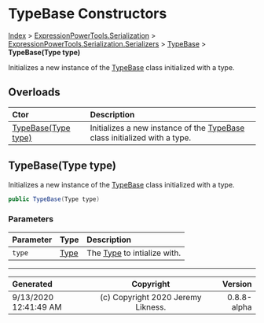 ﻿# TypeBase Constructors

[Index](../index.md) > [ExpressionPowerTools.Serialization](ExpressionPowerTools.Serialization.a.md) > [ExpressionPowerTools.Serialization.Serializers](ExpressionPowerTools.Serialization.Serializers.n.md) > [TypeBase](ExpressionPowerTools.Serialization.Serializers.TypeBase.cs.md) > **TypeBase(Type type)**

Initializes a new instance of the [TypeBase](ExpressionPowerTools.Serialization.Serializers.TypeBase.cs.md) class initialized
            with a type.

## Overloads

| Ctor | Description |
| :-- | :-- |
| [TypeBase(Type type)](#typebasetype-type) | Initializes a new instance of the [TypeBase](ExpressionPowerTools.Serialization.Serializers.TypeBase.cs.md) class initialized            with a type. |

## TypeBase(Type type)

Initializes a new instance of the [TypeBase](ExpressionPowerTools.Serialization.Serializers.TypeBase.cs.md) class initialized
            with a type.

```csharp
public TypeBase(Type type)
```

### Parameters

| Parameter | Type | Description |
| :-- | :-- | :-- |
| `type` | [Type](https://docs.microsoft.com/dotnet/api/system.type) | The [Type](https://docs.microsoft.com/dotnet/api/system.type) to intialize with. |



---

| Generated | Copyright | Version |
| :-- | :-: | --: |
| 9/13/2020 12:41:49 AM | (c) Copyright 2020 Jeremy Likness. | 0.8.8-alpha |
